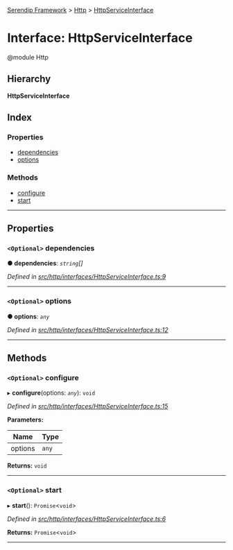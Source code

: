 [Serendip Framework](../README.md) > [Http](../modules/http.md) > [HttpServiceInterface](../interfaces/http.httpserviceinterface.md)

# Interface: HttpServiceInterface

@module Http

## Hierarchy

**HttpServiceInterface**

## Index

### Properties

* [dependencies](http.httpserviceinterface.md#dependencies)
* [options](http.httpserviceinterface.md#options)

### Methods

* [configure](http.httpserviceinterface.md#configure)
* [start](http.httpserviceinterface.md#start)

---

## Properties

<a id="dependencies"></a>

### `<Optional>` dependencies

**● dependencies**: *`string`[]*

*Defined in [src/http/interfaces/HttpServiceInterface.ts:9](https://github.com/m-esm/serendip/blob/570071d/src/http/interfaces/HttpServiceInterface.ts#L9)*

___
<a id="options"></a>

### `<Optional>` options

**● options**: *`any`*

*Defined in [src/http/interfaces/HttpServiceInterface.ts:12](https://github.com/m-esm/serendip/blob/570071d/src/http/interfaces/HttpServiceInterface.ts#L12)*

___

## Methods

<a id="configure"></a>

### `<Optional>` configure

▸ **configure**(options: *`any`*): `void`

*Defined in [src/http/interfaces/HttpServiceInterface.ts:15](https://github.com/m-esm/serendip/blob/570071d/src/http/interfaces/HttpServiceInterface.ts#L15)*

**Parameters:**

| Name | Type |
| ------ | ------ |
| options | `any` |

**Returns:** `void`

___
<a id="start"></a>

### `<Optional>` start

▸ **start**(): `Promise`<`void`>

*Defined in [src/http/interfaces/HttpServiceInterface.ts:6](https://github.com/m-esm/serendip/blob/570071d/src/http/interfaces/HttpServiceInterface.ts#L6)*

**Returns:** `Promise`<`void`>

___

